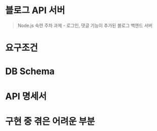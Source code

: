 블로그 API 서버
=====
> Node.js 숙련 주차 과제 - 로그인, 댓글 기능이 추가된 블로그 백엔드 서버   
<!-- > 접속 URI: [http://3.34.196.250](http://3.34.196.250) -->

# 요구조건

# DB Schema
<!-- <img src="./markdown/images/posts_api_db_schema.jpg" width="90%" title="posts_api_db_schema.jpg"></img> -->

# API 명세서
<!-- <img src="./markdown/images/posts_api_명세서.png" width="90%" title="posts_api_명세서.png"></img> -->

# 구현 중 겪은 어려운 부분
<!-- #### * Schema 세팅에서 작성시간 자동 저장되게 하는 법
> set timestamps 옵션을 주어 createdAt field를 자동 생성되게 함. [링크][def]
#### * EC2 서버 재가동 후 MongoDB 실행 안되는 문제
> 권한 문제로 파악되어 문제가 되는 파일 삭제 후 재실행 함으로 해결. [링크][def2] -->

<!-- [def]: https://4sii.tistory.com/195
[def2]: https://4sii.tistory.com/203 -->